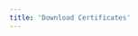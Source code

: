 ```yaml
---
title: 'Download Certificates'
---
```


<script setup lang="ts">
  import TheDown from "@/views/certification/down/TheDown.vue"
</script>

<TheDown />
